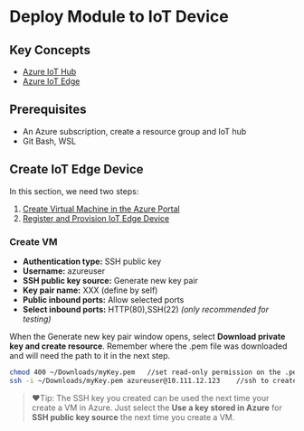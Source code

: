 # Deploy Module to IoT Device

## Key Concepts
- [Azure IoT Hub](https://learn.microsoft.com/en-us/azure/iot-hub/iot-concepts-and-iot-hub "Azure IoT Hub")
- [Azure IoT Edge](https://learn.microsoft.com/en-us/azure/iot-edge/about-iot-edge?view=iotedge-1.4 "Azure IoT Edge")

## Prerequisites
- An Azure subscription, create a resource group and IoT hub
- Git Bash, WSL

## Create IoT Edge Device
In this section, we need two steps:
1. [Create Virtual Machine in the Azure Portal](https://learn.microsoft.com/en-us/azure/virtual-machines/linux/quick-create-portal "Create Virtual Machine in the Azure Portal")
2. [Register and Provision IoT Edge Device](https://learn.microsoft.com/en-us/azure/iot-edge/how-to-provision-single-device-linux-symmetric?view=iotedge-1.4&tabs=azure-portal%2Cubuntu "Register and Provision IoT Edge Device")

### Create VM
- **Authentication type:** SSH public key
- **Username:** azureuser
- **SSH public key source:** Generate new key pair
- **Key pair name:** XXX (define by self)
- **Public inbound ports:** Allow selected ports
- **Select inbound ports:** HTTP(80),SSH(22)  *(only recommended for testing)*

When the Generate new key pair window opens, select **Download private key and create resource**. Remember where the .pem file was downloaded and will need the path to it in the next step.

```bash
chmod 400 ~/Downloads/myKey.pem   //set read-only permission on the .pem file
ssh -i ~/Downloads/myKey.pem azureuser@10.111.12.123    //ssh to created VM
```

>❤️Tip: The SSH key you created can be used the next time your create a VM in Azure. Just select the **Use a key stored in Azure** for **SSH public key source** the next time you create a VM.
